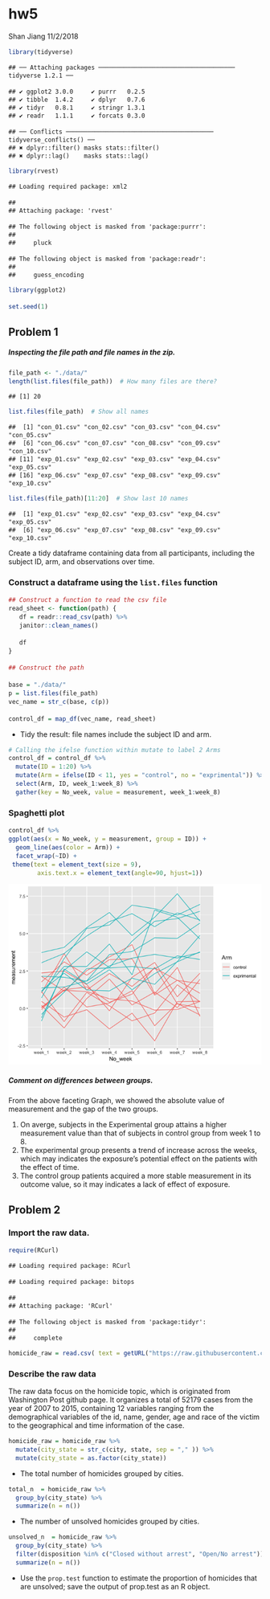 hw5
================
Shan Jiang
11/2/2018

``` r
library(tidyverse)
```

    ## ── Attaching packages ────────────────────────────────────── tidyverse 1.2.1 ──

    ## ✔ ggplot2 3.0.0     ✔ purrr   0.2.5
    ## ✔ tibble  1.4.2     ✔ dplyr   0.7.6
    ## ✔ tidyr   0.8.1     ✔ stringr 1.3.1
    ## ✔ readr   1.1.1     ✔ forcats 0.3.0

    ## ── Conflicts ───────────────────────────────────────── tidyverse_conflicts() ──
    ## ✖ dplyr::filter() masks stats::filter()
    ## ✖ dplyr::lag()    masks stats::lag()

``` r
library(rvest)
```

    ## Loading required package: xml2

    ## 
    ## Attaching package: 'rvest'

    ## The following object is masked from 'package:purrr':
    ## 
    ##     pluck

    ## The following object is masked from 'package:readr':
    ## 
    ##     guess_encoding

``` r
library(ggplot2)

set.seed(1)
```

## Problem 1

##### Inspecting the file path and file names in the zip.

``` r
file_path <- "./data/"
length(list.files(file_path))  # How many files are there?
```

    ## [1] 20

``` r
list.files(file_path)  # Show all names
```

    ##  [1] "con_01.csv" "con_02.csv" "con_03.csv" "con_04.csv" "con_05.csv"
    ##  [6] "con_06.csv" "con_07.csv" "con_08.csv" "con_09.csv" "con_10.csv"
    ## [11] "exp_01.csv" "exp_02.csv" "exp_03.csv" "exp_04.csv" "exp_05.csv"
    ## [16] "exp_06.csv" "exp_07.csv" "exp_08.csv" "exp_09.csv" "exp_10.csv"

``` r
list.files(file_path)[11:20]  # Show last 10 names
```

    ##  [1] "exp_01.csv" "exp_02.csv" "exp_03.csv" "exp_04.csv" "exp_05.csv"
    ##  [6] "exp_06.csv" "exp_07.csv" "exp_08.csv" "exp_09.csv" "exp_10.csv"

Create a tidy dataframe containing data from all participants, including
the subject ID, arm, and observations over time.

### Construct a dataframe using the `list.files` function

``` r
## Construct a function to read the csv file
read_sheet <- function(path) {
   df = readr::read_csv(path) %>% 
   janitor::clean_names()
   
   df
}

## Construct the path 

base = "./data/"
p = list.files(file_path)
vec_name = str_c(base, c(p))

control_df = map_df(vec_name, read_sheet)
```

  - Tidy the result: file names include the subject ID and arm.

<!-- end list -->

``` r
# Calling the ifelse function within mutate to label 2 Arms
control_df = control_df %>% 
  mutate(ID = 1:20) %>% 
  mutate(Arm = ifelse(ID < 11, yes = "control", no = "exprimental")) %>%  
  select(Arm, ID, week_1:week_8) %>% 
  gather(key = No_week, value = measurement, week_1:week_8)
```

### Spaghetti plot

``` r
control_df %>% 
ggplot(aes(x = No_week, y = measurement, group = ID)) +
  geom_line(aes(color = Arm)) + 
  facet_wrap(~ID) +
 theme(text = element_text(size = 9),
        axis.text.x = element_text(angle=90, hjust=1)) 
```

![](hw5_files/figure-gfm/unnamed-chunk-5-1.png)<!-- -->

##### Comment on differences between groups.

From the above faceting Graph, we showed the absolute value of
measurement and the gap of the two groups.

1.  On averge, subjects in the Experimental group attains a higher
    measurement value than that of subjects in control group from week 1
    to 8.
2.  The experimental group presents a trend of increase across the
    weeks, which may indicates the exposure’s potential effect on the
    patients with the effect of time.
3.  The control group patients acquired a more stable measurement in its
    outcome value, so it may indicates a lack of effect of exposure.

## Problem 2

### Import the raw data.

``` r
require(RCurl)
```

    ## Loading required package: RCurl

    ## Loading required package: bitops

    ## 
    ## Attaching package: 'RCurl'

    ## The following object is masked from 'package:tidyr':
    ## 
    ##     complete

``` r
homicide_raw = read.csv( text = getURL("https://raw.githubusercontent.com/washingtonpost/data-homicides/master/homicide-data.csv"))
```

### Describe the raw data

The raw data focus on the homicide topic, which is originated from
Washington Post github page. It organizes a total of 52179 cases from
the year of 2007 to 2015, containing 12 variables ranging from the
demographical variables of the id, name, gender, age and race of the
victim to the geographical and time information of the case.

``` r
homicide_raw = homicide_raw %>% 
  mutate(city_state = str_c(city, state, sep = "," )) %>% 
  mutate(city_state = as.factor(city_state))
```

  - The total number of homicides grouped by cities.

<!-- end list -->

``` r
total_n  = homicide_raw %>% 
  group_by(city_state) %>% 
  summarize(n = n())
```

  - The number of unsolved homicides grouped by cities.

<!-- end list -->

``` r
unsolved_n  = homicide_raw %>% 
  group_by(city_state) %>%
  filter(disposition %in% c("Closed without arrest", "Open/No arrest")) %>% 
  summarize(n = n())
```

  - Use the `prop.test` function to estimate the proportion of homicides
    that are unsolved; save the output of prop.test as an R object.
